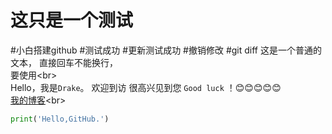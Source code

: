 ﻿# 这只是一个测试
#小白搭建github
#测试成功
#更新测试成功
#撤销修改
#git diff
这是一个普通的文本，
直接回车不能换行，<br>
要使用\<br><br>
		Hello，我是`Drake`。
		欢迎到访
		很高兴见到您
		`Good luck` ！:blush::blush::blush::blush::blush:	<br>
[我的博客](http://www.cnblogs.com/drake0301 "www.cnblogs.com/drake0301")<br>
```python
print('Hello,GitHub.')
```
